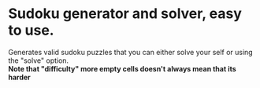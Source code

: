 # Sudoku generator and solver, easy to use.
Generates valid sudoku puzzles that you can either solve your self or using the "solve" option.
<br>
<strong>Note that "difficulty" more empty cells doesn't always mean that its harder</strong>
